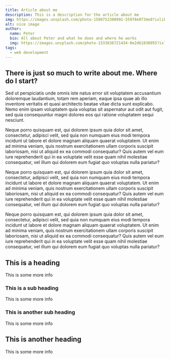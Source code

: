 ```yaml
---
title: Article about me
description: This is a description for the article about me
img: https://images.unsplash.com/photo-1580752300992-559f8e0734e0?ixlib=rb-1.2.1&ixid=eyJhcHBfaWQiOjEyMDd9&auto=format&fit=crop&w=634&q=80
alt: nice image
author:
  name: Peter
  bio: All about Peter and what he does and where he works
  img: https://images.unsplash.com/photo-1533636721434-0e2d61030955?ixlib=rb-1.2.1&ixid=eyJhcHBfaWQiOjEyMDd9&auto=format&fit=crop&w=2550&q=80
tags:
  - web development
---
```


## There is just so much to write about me. Where do I start?

Sed ut perspiciatis unde omnis iste natus error sit voluptatem accusantium doloremque laudantium, totam rem aperiam, eaque ipsa quae ab illo inventore veritatis et quasi architecto beatae vitae dicta sunt explicabo. Nemo enim ipsam voluptatem quia voluptas sit aspernatur aut odit aut fugit, sed quia consequuntur magni dolores eos qui ratione voluptatem sequi nesciunt.

Neque porro quisquam est, qui dolorem ipsum quia dolor sit amet, consectetur, adipisci velit, sed quia non numquam eius modi tempora incidunt ut labore et dolore magnam aliquam quaerat voluptatem. Ut enim ad minima veniam, quis nostrum exercitationem ullam corporis suscipit laboriosam, nisi ut aliquid ex ea commodi consequatur? Quis autem vel eum iure reprehenderit qui in ea voluptate velit esse quam nihil molestiae consequatur, vel illum qui dolorem eum fugiat quo voluptas nulla pariatur?

Neque porro quisquam est, qui dolorem ipsum quia dolor sit amet, consectetur, adipisci velit, sed quia non numquam eius modi tempora incidunt ut labore et dolore magnam aliquam quaerat voluptatem. Ut enim ad minima veniam, quis nostrum exercitationem ullam corporis suscipit laboriosam, nisi ut aliquid ex ea commodi consequatur? Quis autem vel eum iure reprehenderit qui in ea voluptate velit esse quam nihil molestiae consequatur, vel illum qui dolorem eum fugiat quo voluptas nulla pariatur?

Neque porro quisquam est, qui dolorem ipsum quia dolor sit amet, consectetur, adipisci velit, sed quia non numquam eius modi tempora incidunt ut labore et dolore magnam aliquam quaerat voluptatem. Ut enim ad minima veniam, quis nostrum exercitationem ullam corporis suscipit laboriosam, nisi ut aliquid ex ea commodi consequatur? Quis autem vel eum iure reprehenderit qui in ea voluptate velit esse quam nihil molestiae consequatur, vel illum qui dolorem eum fugiat quo voluptas nulla pariatur?

## This is a heading

This is some more info

### This is a sub heading

This is some more info

### This is another sub heading

This is some more info

## This is another heading

This is some more info
